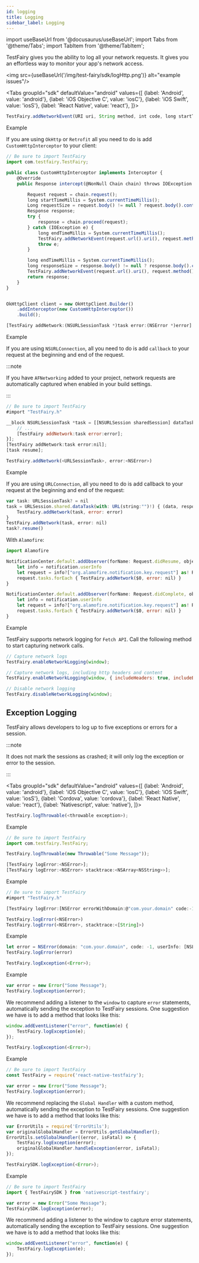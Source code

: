 ```yaml
---
id: logging
title: Logging
sidebar_label: Logging
---
```


import useBaseUrl from '@docusaurus/useBaseUrl';
import Tabs from '@theme/Tabs';
import TabItem from '@theme/TabItem';

TestFairy gives you the ability to log all your network requests. It gives you an effortless way to monitor your app's network access.

<img src={useBaseUrl('/img/test-fairy/sdk/logHttp.png')} alt="example issues"/>

<Tabs
groupId="sdk"
defaultValue="android"
values={[
{label: 'Android', value: 'android'},
{label: 'iOS Objective C', value: 'iosC'},
{label: 'iOS Swift', value: 'iosS'},
{label: 'React Native', value: 'react'},
]}>

<TabItem value="android">

```js
TestFairy.addNetworkEvent(URI uri, String method, int code, long startTimeMillis, long endTimeMillis, long requestSize, long responseSize, String errorMessage);
```

Example

If you are using `OkHttp` or `Retrofit` all you need to do is add `CustomHttpInterceptor` to your client:

```js
// Be sure to import TestFairy
import com.testfairy.TestFairy;

public class CustomHttpInterceptor implements Interceptor {
    @Override
    public Response intercept(@NonNull Chain chain) throws IOException {

        Request request = chain.request();
        long startTimeMillis = System.currentTimeMillis();
        Long requestSize = request.body() != null ? request.body().contentLength() : 0;
        Response response;
        try {
            response = chain.proceed(request);
        } catch (IOException e) {
            long endTimeMillis = System.currentTimeMillis();
            TestFairy.addNetworkEvent(request.url().uri(), request.method(), -1, startTimeMillis, endTimeMillis, requestSize, -1, e.getMessage());
            throw e;
        }

        long endTimeMillis = System.currentTimeMillis();
        long responseSize = response.body() != null ? response.body().contentLength() : 0;
        TestFairy.addNetworkEvent(request.url().uri(), request.method(), response.code(), startTimeMillis, endTimeMillis, requestSize, responseSize, null);
        return response;
    }
}


OkHttpClient client = new OkHttpClient.Builder()
    .addInterceptor(new CustomHttpInterceptor())
    .build();
```

</TabItem>

<TabItem value="iosC">

```js
[TestFairy addNetwork:(NSURLSessionTask *)task error:(NSError *)error]
```

Example

If you are using `NSURLConnection`, all you need to do is add `callback` to your request at the beginning and end of the request.

:::note

If you have `AFNetworking` added to your project, network requests are automatically captured when enabled in your build settings.

:::

```js
// Be sure to import TestFairy
#import "TestFairy.h"

__block NSURLSessionTask *task = [[NSURLSession sharedSession] dataTaskWithURL:url completionHandler:^(NSData *data, NSURLResponse *response, NSError *error) {
    // ...
    [TestFairy addNetwork:task error:error];
}];
[TestFairy addNetwork:task error:nil];
[task resume];
```

</TabItem>

<TabItem value="iosS">

```js
TestFairy.addNetwork(<URLSessionTask>, error:<NSError>)
```

Example

If you are using `URLConnection`, all you need to do is add callback to your request at the beginning and end of the request:

```js
var task: URLSessionTask? = nil
task = URLSession.shared.dataTask(with: URL(string:"")!) { (data, response, error) in
    TestFairy.addNetwork(task, error: error)
}
TestFairy.addNetwork(task, error: nil)
task?.resume()
```

With `Alamofire`:

```js
import Alamofire

NotificationCenter.default.addObserver(forName: Request.didResume, object: nil, queue: nil) { (notification) in
    let info = notification.userInfo
    let request = info?["org.alamofire.notification.key.request"] as! Request
    request.tasks.forEach { TestFairy.addNetwork($0, error: nil) }
}

NotificationCenter.default.addObserver(forName: Request.didComplete, object: nil, queue: nil) { (notification) in
    let info = notification.userInfo
    let request = info?["org.alamofire.notification.key.request"] as! Request
    request.tasks.forEach { TestFairy.addNetwork($0, error: nil) }
}
```

</TabItem>

<TabItem value="react">

Example

TestFairy supports network logging for `Fetch API`. Call the following method to start capturing network calls.

```js
// Capture network logs
TestFairy.enableNetworkLogging(window);

// Capture network logs, including http headers and content
TestFairy.enableNetworkLogging(window, { includeHeaders: true, includeBodies: true });

// Disable network logging
TestFairy.disableNetworkLogging(window);
```

</TabItem>
</Tabs>

## Exception Logging

TestFairy allows developers to log up to five exceptions or errors for a session.

:::note

It does not mark the sessions as crashed; it will only log the exception or error to the session.

:::

<Tabs
groupId="sdk"
defaultValue="android"
values={[
{label: 'Android', value: 'android'},
{label: 'iOS Objective C', value: 'iosC'},
{label: 'iOS Swift', value: 'iosS'},
{label: 'Cordova', value: 'cordova'},
{label: 'React Native', value: 'react'},
{label: 'Nativescript', value: 'native'},
]}>

<TabItem value="android">

```js
TestFairy.logThrowable(<throwable exception>);
```

Example

```js
// Be sure to import TestFairy
import com.testfairy.TestFairy;

TestFairy.logThrowable(new Throwable("Some Message"));
```

</TabItem>

<TabItem value="iosC">

```js
[TestFairy logError:<NSError>];
[TestFairy logError:<NSError> stacktrace:<NSArray<NSString>>];
```

Example

```js
// Be sure to import TestFairy
#import "TestFairy.h"

[TestFairy logError:[NSError errorWithDomain:@"com.your.domain" code:-1 userInfo:@{NSLocalizedDescriptionKey: @"Some Message"}]];
```

</TabItem>

<TabItem value="iosS">

```js
TestFairy.logError(<NSError>)
TestFairy.logError(<NSError>, stacktrace:<[String]>)
```

Example

```js
let error = NSError(domain: "com.your.domain", code: -1, userInfo: [NSLocalizedDescriptionKey : "Some Message"])
TestFairy.logError(error)
```

</TabItem>

<TabItem value="cordova">

```js
TestFairy.logException(<Error>);
```

Example

```js
var error = new Error("Some Message");
TestFairy.logException(error);
```

We recommend adding a listener to the `window` to capture `error` statements, automatically sending the exception to TestFairy sessions. One suggestion we have is to add a method that looks like this:

```js
window.addEventListener("error", function(e) {
    TestFairy.logException(e);
});
```

</TabItem>

<TabItem value="react">

```js
TestFairy.logException(<Error>);
```

Example

```js
// Be sure to import TestFairy
const TestFairy = require('react-native-testfairy');

var error = new Error("Some Message");
TestFairy.logException(error);
```

We recommend replacing the `Global Handler` with a custom method, automatically sending the exception to TestFairy sessions. One suggestion we have is to add a method that looks like this:

```js
var ErrorUtils = require('ErrorUtils');
var originalGlobalHandler = ErrorUtils.getGlobalHandler();
ErrorUtils.setGlobalHandler((error, isFatal) => {
    TestFairy.logException(error);
    originalGlobalHandler.handleException(error, isFatal);
});
```

</TabItem>

<TabItem value="native">

```js
TestFairySDK.logException(<Error>);
```

Example

```js
// Be sure to import TestFairy
import { TestFairySDK } from 'nativescript-testfairy';

var error = new Error("Some Message");
TestFairySDK.logException(error);
```

We recommend adding a listener to the window to capture error statements, automatically sending the exception to TestFairy sessions. One suggestion we have is to add a method that looks like this:

```js
window.addEventListener("error", function(e) {
    TestFairy.logException(e);
});
```

</TabItem>

</Tabs>
